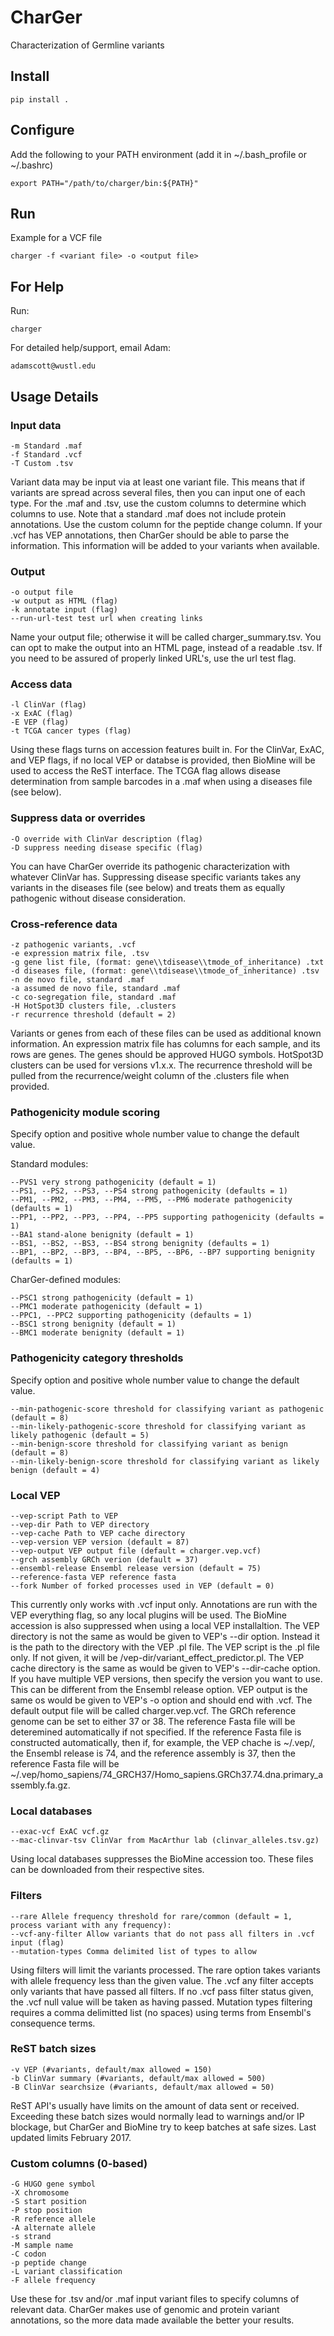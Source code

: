# CharGer
Characterization of Germline variants
## Install

	pip install .

## Configure
Add the following to your PATH environment (add it in ~/.bash_profile or ~/.bashrc)

	export PATH="/path/to/charger/bin:${PATH}"

## Run
Example for a VCF file

	charger -f <variant file> -o <output file>

## For Help
Run:

	charger

For detailed help/support, email Adam:

	adamscott@wustl.edu

## Usage Details
### Input data
	-m Standard .maf
	-f Standard .vcf
	-T Custom .tsv
Variant data may be input via at least one variant file. 
This means that if variants are spread across several files, then you can input one of each type. 
For the .maf and .tsv, use the custom columns to determine which columns to use. 
Note that a standard .maf does not include protein annotations. 
Use the custom column for the peptide change column. 
If your .vcf has VEP annotations, then CharGer should be able to parse the information. 
This information will be added to your variants when available.

### Output
	-o output file
	-w output as HTML (flag)
	-k annotate input (flag)
	--run-url-test test url when creating links
Name your output file; otherwise it will be called charger_summary.tsv. 
You can opt to make the output into an HTML page, instead of a readable .tsv. 
If you need to be assured of properly linked URL's, use the url test flag. 

### Access data
	-l ClinVar (flag)
	-x ExAC (flag)
	-E VEP (flag)
	-t TCGA cancer types (flag)
Using these flags turns on accession features built in. 
For the ClinVar, ExAC, and VEP flags, if no local VEP or databse is provided, then BioMine will be used to access the ReST interface. 
The TCGA flag allows disease determination from sample barcodes in a .maf when using a diseases file (see below). 

### Suppress data or overrides
	-O override with ClinVar description (flag)
	-D suppress needing disease specific (flag)
You can have CharGer override its pathogenic characterization with whatever ClinVar has. 
Suppressing disease specific variants takes any variants in the diseases file (see below) and treats them as equally pathogenic without disease consideration.

### Cross-reference data
	-z pathogenic variants, .vcf
	-e expression matrix file, .tsv
	-g gene list file, (format: gene\\tdisease\\tmode_of_inheritance) .txt
	-d diseases file, (format: gene\\tdisease\\tmode_of_inheritance) .tsv
	-n de novo file, standard .maf
	-a assumed de novo file, standard .maf
	-c co-segregation file, standard .maf
	-H HotSpot3D clusters file, .clusters
	-r recurrence threshold (default = 2)
Variants or genes from each of these files can be used as additional known information. 
An expression matrix file has columns for each sample, and its rows are genes. 
The genes should be approved HUGO symbols. 
HotSpot3D clusters can be used for versions v1.x.x. 
The recurrence threshold will be pulled from the recurrence/weight column of the .clusters file when provided.

### Pathogenicity module scoring
Specify option and positive whole number value to change the default value.

Standard modules:
```
--PVS1 very strong pathogenicity (default = 1)
--PS1, --PS2, --PS3, --PS4 strong pathogenicity (defaults = 1)
--PM1, --PM2, --PM3, --PM4, --PM5, --PM6 moderate pathogenicity (defaults = 1)
--PP1, --PP2, --PP3, --PP4, --PP5 supporting pathogenicity (defaults = 1)
--BA1 stand-alone benignity (default = 1)
--BS1, --BS2, --BS3, --BS4 strong benignity (defaults = 1)
--BP1, --BP2, --BP3, --BP4, --BP5, --BP6, --BP7 supporting benignity (defaults = 1)
```

CharGer-defined modules:
```
--PSC1 strong pathogenicity (default = 1)
--PMC1 moderate pathogenicity (default = 1)
--PPC1, --PPC2 supporting pathogenicity (defaults = 1)
--BSC1 strong benignity (default = 1)
--BMC1 moderate benignity (default = 1)
```

### Pathogenicity category thresholds
Specify option and positive whole number value to change the default value.
```
--min-pathogenic-score threshold for classifying variant as pathogenic (default = 8)
--min-likely-pathogenic-score threshold for classifying variant as likely pathogenic (default = 5)
--min-benign-score threshold for classifying variant as benign (default = 8)
--min-likely-benign-score threshold for classifying variant as likely benign (default = 4)
```

### Local VEP
	--vep-script Path to VEP
	--vep-dir Path to VEP directory
	--vep-cache Path to VEP cache directory
	--vep-version VEP version (default = 87)
	--vep-output VEP output file (default = charger.vep.vcf)
	--grch assembly GRCh verion (default = 37)
	--ensembl-release Ensembl release version (default = 75)
	--reference-fasta VEP reference fasta
	--fork Number of forked processes used in VEP (default = 0) 
This currently only works with .vcf input only. 
Annotations are run with the VEP everything flag, so any local plugins will be used. 
The BioMine accession is also suppressed when using a local VEP installaltion. 
The VEP directory is not the same as would be given to VEP's --dir option. 
Instead it is the path to the directory with the VEP .pl file. 
The VEP script is the .pl file only. 
If not given, it will be /vep-dir/variant\_effect\_predictor.pl. 
The VEP cache directory is the same as would be given to VEP's --dir-cache option. 
If you have multiple VEP versions, then specify the version you want to use. 
This can be different from the Ensembl release option. 
VEP output is the same os would be given to VEP's -o option and should end with .vcf. 
The default output file will be called charger.vep.vcf. 
The GRCh reference genome can be set to either 37 or 38. 
The reference Fasta file will be deteremined automatically if not specified. 
If the reference Fasta file is constructed automatically, then if, for example, the VEP chache is ~/.vep/, the Ensembl release is 74, and the reference assembly is 37, then the reference Fasta file will be ~/.vep/homo\_sapiens/74\_GRCH37/Homo\_sapiens.GRCh37.74.dna.primary\_assembly.fa.gz.  

### Local databases
	--exac-vcf ExAC vcf.gz
	--mac-clinvar-tsv ClinVar from MacArthur lab (clinvar_alleles.tsv.gz)
Using local databases suppresses the BioMine accession too. 
These files can be downloaded from their respective sites.

### Filters
	--rare Allele frequency threshold for rare/common (default = 1, process variant with any frequency):
	--vcf-any-filter Allow variants that do not pass all filters in .vcf input (flag)
	--mutation-types Comma delimited list of types to allow
Using filters will limit the variants processed. 
The rare option takes variants with allele frequency less than the given value. 
The .vcf any filter accepts only variants that have passed all filters. 
If no .vcf pass filter status given, the .vcf null value will be taken as having passed. 
Mutation types filtering requires a comma delimitted list (no spaces) using terms from Ensembl's consequence terms.

### ReST batch sizes
	-v VEP (#variants, default/max allowed = 150)
	-b ClinVar summary (#variants, default/max allowed = 500)
	-B ClinVar searchsize (#variants, default/max allowed = 50)
ReST API's usually have limits on the amount of data sent or received. 
Exceeding these batch sizes would normally lead to warnings and/or IP blockage, but CharGer and BioMine try to keep batches at safe sizes. Last updated limits February 2017.

### Custom columns (0-based)
	-G HUGO gene symbol
	-X chromosome
	-S start position
	-P stop position
	-R reference allele
	-A alternate allele
	-s strand
	-M sample name
	-C codon
	-p peptide change
	-L variant classification
	-F allele frequency
Use these for .tsv and/or .maf input variant files to specify columns of relevant data. 
CharGer makes use of genomic and protein variant annotations, so the more data made available the better your results.
